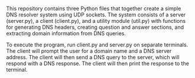 This repository contains three Python files that together create a simple DNS resolver system using UDP sockets. The system consists of a server (server.py), a client (client.py), and a utility module (util.py) with functions for generating DNS headers, creating question and answer sections, and extracting domain information from DNS queries.

To execute the program, run client.py and server.py on separate terminals. The client will prompt the user for a domain name and a DNS server address. The client will then send a DNS query to the server, which will respond with a DNS response. The client will then print the response to the terminal.